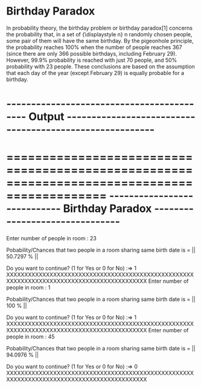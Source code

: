 # Birthday Paradox

In probability theory, the birthday problem or birthday paradox[1] concerns the probability that, in a set of {\displaystyle n} n randomly 
chosen people, some pair of them will have the same birthday. By the pigeonhole principle, the probability reaches 100% when the number of 
people reaches 367 (since there are only 366 possible birthdays, including February 29). However, 99.9% probability is reached with just 70
people, and 50% probability with 23 people. 
These conclusions are based on the assumption that each day of the year (except February 29) is equally probable for a birthday.



# ------------------------------------------ Output --------------------------------------------------------

============================================================================================
    ----------------------------    Birthday Paradox    -------------------------------
============================================================================================


Enter number of people in room : 23

Pobability/Chances that two people in a room sharing same birth date is = || 50.7297 % ||

Do you want to continue? (1 for Yes or 0 for No)
 :=> 1
XXXXXXXXXXXXXXXXXXXXXXXXXXXXXXXXXXXXXXXXXXXXXXXXXXXXXXXXXXXXXXXXXXXXXXXXXXXXXXXXXXXXXXXXXXX
Enter number of people in room : 1

Pobability/Chances that two people in a room sharing same birth date is = || 100 % ||

Do you want to continue? (1 for Yes or 0 for No)
 :=> 1
XXXXXXXXXXXXXXXXXXXXXXXXXXXXXXXXXXXXXXXXXXXXXXXXXXXXXXXXXXXXXXXXXXXXXXXXXXXXXXXXXXXXXXXXXXX
Enter number of people in room : 45

Pobability/Chances that two people in a room sharing same birth date is = || 94.0976 % ||

Do you want to continue? (1 for Yes or 0 for No)
 :=> 0
XXXXXXXXXXXXXXXXXXXXXXXXXXXXXXXXXXXXXXXXXXXXXXXXXXXXXXXXXXXXXXXXXXXXXXXXXXXXXXXXXXXXXXXXXXX
